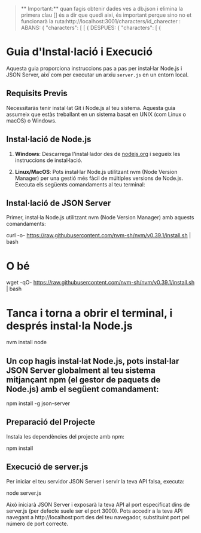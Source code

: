 > ** Important:** quan fagis obtenir dades ves a db.json i elimina la primera clau [] és a dir que quedi aixi, és important perque sino no et funcionarà la ruta:http://localhost:3001/characters/id_charecter :
ABANS:
{
  "characters": [
    [
      {
DESPUES:
{
  "characters": [
      {
        
# Guia d'Instal·lació i Execució

Aquesta guia proporciona instruccions pas a pas per instal·lar Node.js i JSON Server, així com per executar un arxiu `server.js` en un entorn local.

## Requisits Previs

Necessitaràs tenir instal·lat Git i Node.js al teu sistema. Aquesta guia assumeix que estàs treballant en un sistema basat en UNIX (com Linux o macOS) o Windows.

## Instal·lació de Node.js

1. **Windows**: Descarrega l'instal·lador des de [nodejs.org](https://nodejs.org/) i segueix les instruccions de instal·lació.

2. **Linux/MacOS**: Pots instal·lar Node.js utilitzant nvm (Node Version Manager) per una gestió més fàcil de múltiples versions de Node.js. Executa els següents comandaments al teu terminal:

## Instal·lació de JSON Server

Primer, instal·la Node.js utilitzant nvm (Node Version Manager) amb aquests comandaments:

curl -o- https://raw.githubusercontent.com/nvm-sh/nvm/v0.39.1/install.sh | bash
# O bé
wget -qO- https://raw.githubusercontent.com/nvm-sh/nvm/v0.39.1/install.sh | bash

# Tanca i torna a obrir el terminal, i després instal·la Node.js
nvm install node

## Un cop hagis instal·lat Node.js, pots instal·lar JSON Server globalment al teu sistema mitjançant npm (el gestor de paquets de Node.js) amb el següent comandament:

npm install -g json-server

## Preparació del Projecte
Instala les dependències del projecte amb npm:

npm install

## Execució de server.js
Per iniciar el teu servidor JSON Server i servir la teva API falsa, executa:

node server.js

Això iniciarà JSON Server i exposarà la teva API al port especificat dins de server.js (per defecte suele ser el port 3000). Pots accedir a la teva API navegant a http://localhost:port des del teu navegador, substituint port pel número de port correcte.